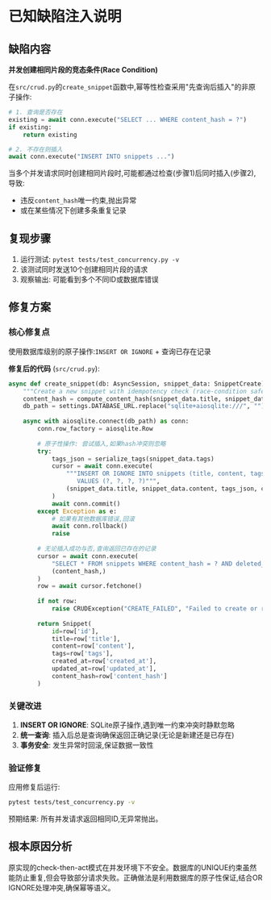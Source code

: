 # 已知缺陷注入说明

## 缺陷内容

**并发创建相同片段的竞态条件(Race Condition)**

在`src/crud.py`的`create_snippet`函数中,幂等性检查采用"先查询后插入"的非原子操作:
```python
# 1. 查询是否存在
existing = await conn.execute("SELECT ... WHERE content_hash = ?")
if existing:
    return existing

# 2. 不存在则插入
await conn.execute("INSERT INTO snippets ...")
```

当多个并发请求同时创建相同片段时,可能都通过检查(步骤1)后同时插入(步骤2),导致:
- 违反`content_hash`唯一约束,抛出异常
- 或在某些情况下创建多条重复记录

## 复现步骤

1. 运行测试: `pytest tests/test_concurrency.py -v`
2. 该测试同时发送10个创建相同片段的请求
3. 观察输出: 可能看到多个不同ID或数据库错误

## 修复方案

### 核心修复点

使用数据库级别的原子操作:`INSERT OR IGNORE` + 查询已存在记录

**修复后的代码** (`src/crud.py`):

```python
async def create_snippet(db: AsyncSession, snippet_data: SnippetCreate) -> Snippet:
    """Create a new snippet with idempotency check (race-condition safe)."""
    content_hash = compute_content_hash(snippet_data.title, snippet_data.content)
    db_path = settings.DATABASE_URL.replace("sqlite+aiosqlite:///", "")
    
    async with aiosqlite.connect(db_path) as conn:
        conn.row_factory = aiosqlite.Row
        
        # 原子性操作: 尝试插入,如果hash冲突则忽略
        try:
            tags_json = serialize_tags(snippet_data.tags)
            cursor = await conn.execute(
                """INSERT OR IGNORE INTO snippets (title, content, tags, content_hash) 
                   VALUES (?, ?, ?, ?)""",
                (snippet_data.title, snippet_data.content, tags_json, content_hash)
            )
            await conn.commit()
        except Exception as e:
            # 如果有其他数据库错误,回滚
            await conn.rollback()
            raise
        
        # 无论插入成功与否,查询返回已存在的记录
        cursor = await conn.execute(
            "SELECT * FROM snippets WHERE content_hash = ? AND deleted_at IS NULL",
            (content_hash,)
        )
        row = await cursor.fetchone()
        
        if not row:
            raise CRUDException("CREATE_FAILED", "Failed to create or retrieve snippet")
        
        return Snippet(
            id=row['id'],
            title=row['title'],
            content=row['content'],
            tags=row['tags'],
            created_at=row['created_at'],
            updated_at=row['updated_at'],
            content_hash=row['content_hash']
        )
```

### 关键改进

1. **INSERT OR IGNORE**: SQLite原子操作,遇到唯一约束冲突时静默忽略
2. **统一查询**: 插入后总是查询确保返回正确记录(无论是新建还是已存在)
3. **事务安全**: 发生异常时回滚,保证数据一致性

### 验证修复

应用修复后运行:
```bash
pytest tests/test_concurrency.py -v
```

预期结果: 所有并发请求返回相同ID,无异常抛出。

## 根本原因分析

原实现的check-then-act模式在并发环境下不安全。数据库的UNIQUE约束虽然能防止重复,但会导致部分请求失败。正确做法是利用数据库的原子性保证,结合OR IGNORE处理冲突,确保幂等语义。
